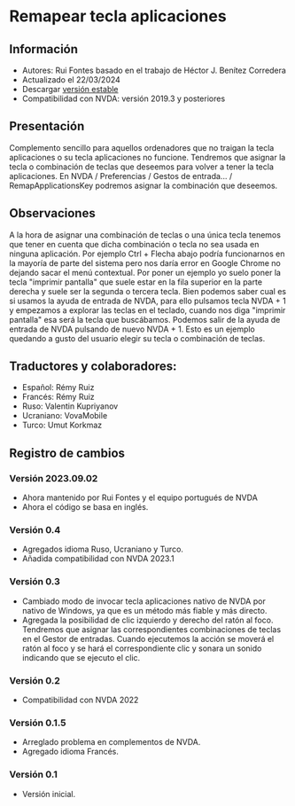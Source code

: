 # Remapear tecla aplicaciones


## Información
* Autores: Rui Fontes basado en el trabajo de Héctor J. Benítez Corredera
* Actualizado el 22/03/2024
* Descargar [versión estable][1]
* Compatibilidad con NVDA: versión 2019.3 y posteriores


## Presentación
Complemento sencillo para aquellos ordenadores que no traigan la tecla aplicaciones o su tecla aplicaciones no funcione.
Tendremos que asignar la tecla o combinación de teclas que deseemos para volver a tener la tecla aplicaciones.
En NVDA / Preferencias / Gestos de entrada... / RemapApplicationsKey podremos asignar la combinación que deseemos.


## Observaciones
A la hora de asignar una combinación de teclas o una única tecla tenemos que tener en cuenta que dicha combinación o tecla no sea usada en ninguna aplicación.
Por ejemplo Ctrl + Flecha abajo podría funcionarnos en la mayoría de parte del sistema pero nos daría error en Google Chrome no dejando sacar el menú contextual.
Por poner un ejemplo yo suelo poner la tecla "imprimir pantalla" que suele estar en la fila superior en la parte derecha y suele ser la segunda o tercera tecla.
Bien podemos saber cual es si usamos la ayuda de entrada de NVDA, para ello pulsamos tecla NVDA + 1 y empezamos a explorar las teclas en el teclado, cuando nos diga "imprimir pantalla" esa será la tecla que buscábamos. Podemos salir de la ayuda de entrada de NVDA pulsando de nuevo NVDA + 1.
Esto es un ejemplo quedando a gusto del usuario elegir su tecla o combinación de teclas.


## Traductores y colaboradores:
* Español: Rémy Ruiz
* Francés: Rémy Ruiz
* Ruso: Valentin Kupriyanov
* Ucraniano: VovaMobile
* Turco: Umut Korkmaz


## Registro de cambios


### Versión 2023.09.02
* Ahora mantenido por Rui Fontes y el equipo portugués de NVDA
* Ahora el código se basa en inglés.


### Versión 0.4
* Agregados idioma Ruso, Ucraniano y Turco.
* Añadida compatibilidad con NVDA 2023.1


### Versión 0.3
* Cambiado modo de invocar tecla aplicaciones nativo de NVDA por nativo de Windows, ya que es un método más  fiable y más directo.
* Agregada la posibilidad de clic izquierdo y derecho del ratón al foco.
Tendremos que asignar las correspondientes combinaciones de teclas en el Gestor de entradas.
Cuando ejecutemos la acción se moverá el ratón al foco y se hará el correspondiente clic y sonara un sonido indicando que se ejecuto el clic.


### Versión 0.2
* Compatibilidad con NVDA 2022


### Versión 0.1.5
* Arreglado problema en complementos de NVDA.
* Agregado idioma Francés.


### Versión 0.1
* Versión inicial.

[1]: https://github.com/ruifontes/RemapKeyAplication-para-NVDA/releases/download/2024.03.22/remapApplicationsKey-2024.03.22.nvda-addon
